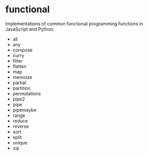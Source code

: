 # functional

Implementations of common functional programming functions in JavaScript and
Python:

* all
* any
* compose
* curry
* filter
* flatten
* map
* memoize
* partial
* partition
* permutations
* pipe2
* pipe
* pipemaybe
* range
* reduce
* reverse
* sort
* split
* unique
* zip
